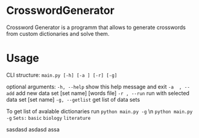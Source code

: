 # CrosswordGenerator
Crossword Generator is a programm that allows to generate crosswords from custom dictionaries and solve them.
# Usage
CLI structure: `main.py [-h] [-a ] [-r] [-g]`

optional arguments:
  `-h, --help`     show this help message and exit
  `-a  , --add`    add new data set [set name] [words file]
  `-r , --run`     run with selected data set [set name]
  `-g, --getlist`  get list of data sets
  
To get list of avalable dictionaries run `python main.py -g`
\n
`python main.py -g`
`Sets:`
`basic`
`biology`
`literature`

sasdasd
asdasd
assa
